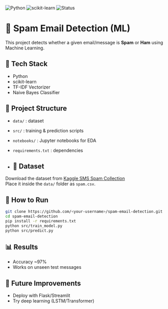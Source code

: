 ![Python](https://img.shields.io/badge/Python-3.8-blue)
![scikit-learn](https://img.shields.io/badge/ML-scikit--learn-green)
![Status](https://img.shields.io/badge/Status-Completed-brightgreen)




# 📧 Spam Email Detection (ML)

This project detects whether a given email/message is **Spam** or **Ham** using Machine Learning.

## 🚀 Tech Stack
- Python
- scikit-learn
- TF-IDF Vectorizer
- Naive Bayes Classifier

## 📂 Project Structure
- `data/` : dataset
- `src/` : training & prediction scripts
- `notebooks/` : Jupyter notebooks for EDA
- `requirements.txt` : dependencies

- ## 📂 Dataset
Download the dataset from [Kaggle SMS Spam Collection](https://www.kaggle.com/datasets/uciml/sms-spam-collection-dataset)  
Place it inside the `data/` folder as `spam.csv`.


## 🔧 How to Run
```bash
git clone https://github.com/<your-username>/spam-email-detection.git
cd spam-email-detection
pip install -r requirements.txt
python src/train_model.py
python src/predict.py
```

## 📊 Results
- Accuracy ~97%
- Works on unseen test messages

## 📌 Future Improvements
- Deploy with Flask/Streamlit
- Try deep learning (LSTM/Transformer)
